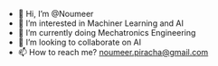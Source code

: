 - 👋 Hi, I’m @Noumeer
- 👀 I’m interested in Machiner Learning and AI
- 🌱 I’m currently doing Mechatronics Engineering
- 💞️ I’m looking to collaborate on AI
- 📫 How to reach me? noumeer.piracha@gmail.com

<!---
Noumeer/Noumeer is a ✨ special ✨ repository because its `README.md` (this file) appears on your GitHub profile.
You can click the Preview link to take a look at your changes.
--->
